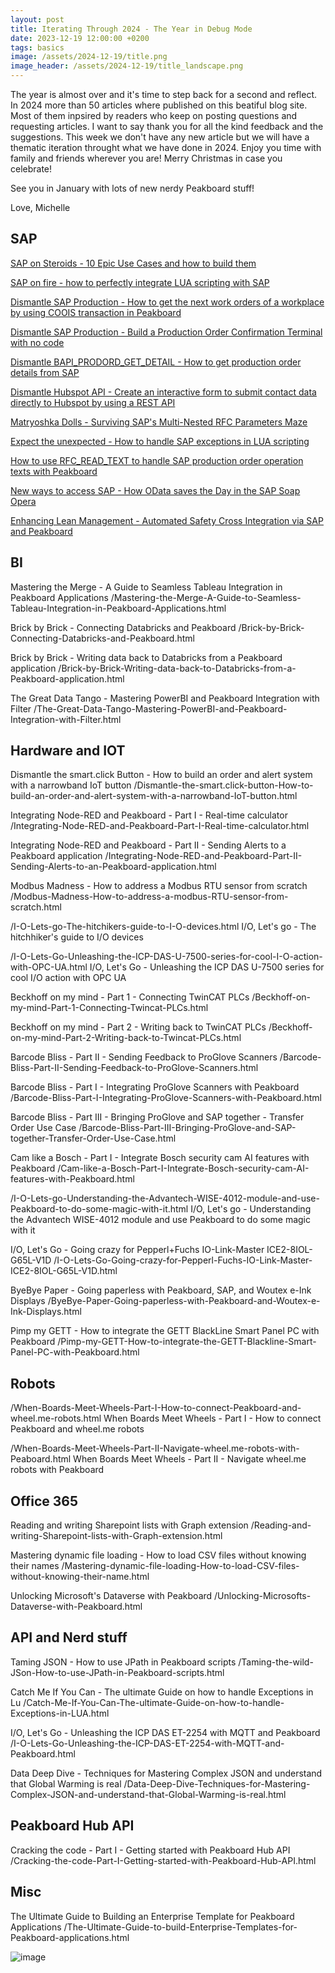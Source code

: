 ```yaml
---
layout: post
title: Iterating Through 2024 - The Year in Debug Mode
date: 2023-12-19 12:00:00 +0200
tags: basics
image: /assets/2024-12-19/title.png
image_header: /assets/2024-12-19/title_landscape.png
---
```

The year is almost over and it's time to step back for a second and reflect. In 2024 more than 50 articles where published on this beatiful blog site. Most of them inpsired by readers who keep on posting questions and requesting articles.
I want to say thank you for all the kind feedback and the suggestions. 
This week we don't have any new article but we will have a thematic iteration throught what we have done in 2024.
Enjoy you time with family and friends wherever you are! Merry Christmas in case you celebrate!

See you in January with lots of new nerdy Peakboard stuff!

Love, Michelle

## SAP

[SAP on Steroids - 10 Epic Use Cases and how to build them](/SAP-on-Steroids-10-Epic-Use-Case-and-how-to-do-it.html)

[SAP on fire - how to perfectly integrate LUA scripting with SAP](/SAP-on-fire-how-to-perfectly-integrate-LUA-scripting-with-SAP.html)

[Dismantle SAP Production - How to get the next work orders of a workplace by using COOIS transaction in Peakboard](/Dismantle-SAP-Production-How-to-get-the-next-work-orders-of-a-workplace-by-using-COOIS-transaction-in-Peakboard.html)

[Dismantle SAP Production - Build a Production Order Confirmation Terminal with no code](/SAP-Production-Build-a-Production-Order-Confirmation-Terminal-with-no-code.html)

[Dismantle BAPI_PRODORD_GET_DETAIL - How to get production order details from SAP](/Dismantle-BAPI_PRODORD_GET_DETAIL-How-to-get-production-order-details-from-SAP.html)

[Dismantle Hubspot API - Create an interactive form to submit contact data directly to Hubspot by using a REST API](/Dismantle-Hubspot-API-Create-an-interactive-form-to-submit-contact-data-directly-to-Hubspot-by-using-REST-API.html)

[Matryoshka Dolls - Surviving SAP's Multi-Nested RFC Parameters Maze](/Matryoshka-Dolls-Surviving-SAPs-Multi-Nested-Parameters-Maze.html)

[Expect the unexpected - How to handle SAP exceptions in LUA scripting](/Expect-the-unexpected-How-to-handle-SAP-exceptions-in-LUA-scripting.html)

[How to use RFC_READ_TEXT to handle SAP production order operation texts with Peakboard](/How-to-use-RFC_READ_TEXT-to-handle-SAP-production-order-operation-texts-with-Peakboard.html)

[New ways to access SAP - How OData saves the Day in the SAP Soap Opera](/New-ways-to-access-SAP-How-OData-saves-the-Day-in-the-SAP-Soap-Opera.html)

[Enhancing Lean Management - Automated Safety Cross Integration via SAP and Peakboard](/Enhancing-Lean-Management-Automated-Safety-Cross-Integration-via-SAP-and-Peakboard.html)

## BI

Mastering the Merge - A Guide to Seamless Tableau Integration in Peakboard Applications
/Mastering-the-Merge-A-Guide-to-Seamless-Tableau-Integration-in-Peakboard-Applications.html

Brick by Brick - Connecting Databricks and Peakboard
/Brick-by-Brick-Connecting-Databricks-and-Peakboard.html

Brick by Brick - Writing data back to Databricks from a Peakboard application
/Brick-by-Brick-Writing-data-back-to-Databricks-from-a-Peakboard-application.html

The Great Data Tango - Mastering PowerBI and Peakboard Integration with Filter
/The-Great-Data-Tango-Mastering-PowerBI-and-Peakboard-Integration-with-Filter.html


## Hardware and IOT

Dismantle the smart.click Button - How to build an order and alert system with a narrowband IoT button
/Dismantle-the-smart.click-button-How-to-build-an-order-and-alert-system-with-a-narrowband-IoT-button.html

Integrating Node-RED and Peakboard - Part I - Real-time calculator
/Integrating-Node-RED-and-Peakboard-Part-I-Real-time-calculator.html

Integrating Node-RED and Peakboard - Part II - Sending Alerts to a Peakboard application
/Integrating-Node-RED-and-Peakboard-Part-II-Sending-Alerts-to-an-Peakboard-application.html

Modbus Madness - How to address a Modbus RTU sensor from scratch
/Modbus-Madness-How-to-address-a-modbus-RTU-sensor-from-scratch.html

/I-O-Lets-go-The-hitchikers-guide-to-I-O-devices.html
I/O, Let's go - The hitchhiker's guide to I/O devices

/I-O-Lets-Go-Unleashing-the-ICP-DAS-U-7500-series-for-cool-I-O-action-with-OPC-UA.html
I/O, Let's Go - Unleashing the ICP DAS U-7500 series for cool I/O action with OPC UA

Beckhoff on my mind - Part 1 - Connecting TwinCAT PLCs
/Beckhoff-on-my-mind-Part-1-Connecting-Twincat-PLCs.html

Beckhoff on my mind - Part 2 - Writing back to TwinCAT PLCs
/Beckhoff-on-my-mind-Part-2-Writing-back-to-Twincat-PLCs.html



Barcode Bliss - Part II - Sending Feedback to ProGlove Scanners
/Barcode-Bliss-Part-II-Sending-Feedback-to-ProGlove-Scanners.html

Barcode Bliss - Part I - Integrating ProGlove Scanners with Peakboard
/Barcode-Bliss-Part-I-Integrating-ProGlove-Scanners-with-Peakboard.html

Barcode Bliss - Part III - Bringing ProGlove and SAP together - Transfer Order Use Case
/Barcode-Bliss-Part-III-Bringing-ProGlove-and-SAP-together-Transfer-Order-Use-Case.html



Cam like a Bosch - Part I - Integrate Bosch security cam AI features with Peakboard
/Cam-like-a-Bosch-Part-I-Integrate-Bosch-security-cam-AI-features-with-Peakboard.html

/I-O-Lets-go-Understanding-the-Advantech-WISE-4012-module-and-use-Peakboard-to-do-some-magic-with-it.html
I/O, Let's go - Understanding the Advantech WISE-4012 module and use Peakboard to do some magic with it

I/O, Let's Go - Going crazy for Pepperl+Fuchs IO-Link-Master ICE2-8IOL-G65L-V1D
/I-O-Lets-Go-Going-crazy-for-Pepperl-Fuchs-IO-Link-Master-ICE2-8IOL-G65L-V1D.html

ByeBye Paper - Going paperless with Peakboard, SAP, and Woutex e-Ink Displays
/ByeBye-Paper-Going-paperless-with-Peakboard-and-Woutex-e-Ink-Displays.html

Pimp my GETT - How to integrate the GETT BlackLine Smart Panel PC with Peakboard
/Pimp-my-GETT-How-to-integrate-the-GETT-Blackline-Smart-Panel-PC-with-Peakboard.html

## Robots

/When-Boards-Meet-Wheels-Part-I-How-to-connect-Peakboard-and-wheel.me-robots.html
When Boards Meet Wheels - Part I - How to connect Peakboard and wheel.me robots

/When-Boards-Meet-Wheels-Part-II-Navigate-wheel.me-robots-with-Peaboard.html
When Boards Meet Wheels - Part II - Navigate wheel.me robots with Peakboard

## Office 365

Reading and writing Sharepoint lists with Graph extension
/Reading-and-writing-Sharepoint-lists-with-Graph-extension.html

Mastering dynamic file loading - How to load CSV files without knowing their names
/Mastering-dynamic-file-loading-How-to-load-CSV-files-without-knowing-their-name.html

Unlocking Microsoft's Dataverse with Peakboard
/Unlocking-Microsofts-Dataverse-with-Peakboard.html

## API and Nerd stuff

Taming JSON - How to use JPath in Peakboard scripts
/Taming-the-wild-JSon-How-to-use-JPath-in-Peakboard-scripts.html

Catch Me If You Can - The ultimate Guide on how to handle Exceptions in Lu
/Catch-Me-If-You-Can-The-ultimate-Guide-on-how-to-handle-Exceptions-in-LUA.html

I/O, Let's Go - Unleashing the ICP DAS ET-2254 with MQTT and Peakboard
/I-O-Lets-Go-Unleashing-the-ICP-DAS-ET-2254-with-MQTT-and-Peakboard.html

Data Deep Dive - Techniques for Mastering Complex JSON and understand that Global Warming is real
/Data-Deep-Dive-Techniques-for-Mastering-Complex-JSON-and-understand-that-Global-Warming-is-real.html

## Peakboard Hub API

Cracking the code - Part I - Getting started with Peakboard Hub API
/Cracking-the-code-Part-I-Getting-started-with-Peakboard-Hub-API.html

## Misc

The Ultimate Guide to Building an Enterprise Template for Peakboard Applications
/The-Ultimate-Guide-to-build-Enterprise-Templates-for-Peakboard-applications.html





![image](/assets/2024-12-19/010.png)
